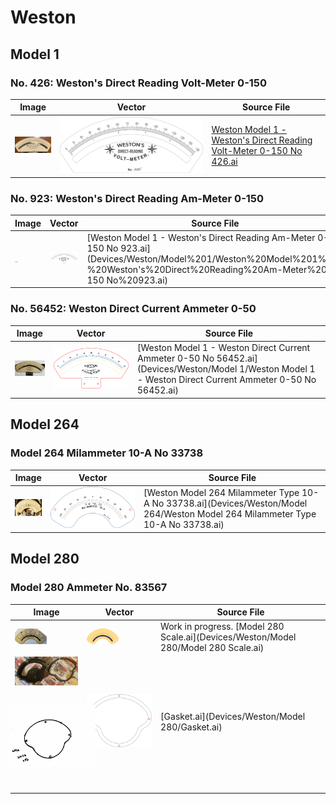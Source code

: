 # Weston

<h2 id="model_1">Model 1</h2>

<h3 id="voltmeter_no_426">No. 426: Weston's Direct Reading Volt-Meter 0-150</h3>

| Image                                                        | Vector                                                       | Source File                                                  |
| ------------------------------------------------------------ | ------------------------------------------------------------ | ------------------------------------------------------------ |
| <img src="Devices/Weston/Model 1/Weston Model 1 - Weston's Direct Reading Volt-Meter 0-150 No 426.jpg" alt="Scale" style="zoom:10%;" /> | <img src="Devices/Weston/Model%201/Weston%20Model%201%20-%20Weston's%20Direct%20Reading%20Volt-Meter%200-150%20No%20426.pdf" alt="Scale" style="zoom:70%;" /> | [Weston Model 1 - Weston's Direct Reading Volt-Meter 0-150 No 426.ai](Devices/Weston/Model%201/Weston%20Model%201%20-%20Weston's%20Direct%20Reading%20Volt-Meter%200-150%20No%20426.ai) |



<h3 id="ammeter_no_923">No. 923: Weston's Direct Reading Am-Meter 0-150</h3>

| Image                                                        | Vector                                                       | Source File                                                  |
| ------------------------------------------------------------ | ------------------------------------------------------------ | ------------------------------------------------------------ |
| <img src="Devices/Weston/Model 1/Weston Model 1 - Weston's Direct Reading Am-Meter 0-150 No 923.png" alt="Scale" style="zoom:10%;" /> | <img src="Devices/Weston/Model%201/Weston%20Model%201%20-%20Weston's%20Direct%20Reading%20Am-Meter%200-150%20No%20923.pdf" alt="Scale" style="zoom:60%;" /> | [Weston Model 1 - Weston's Direct Reading Am-Meter 0-150 No 923.ai](Devices/Weston/Model%201/Weston%20Model%201%20-%20Weston's%20Direct%20Reading%20Am-Meter%200-150 No%20923.ai) |



<h3 id="ammeter_no_56452">No. 56452: Weston Direct Current Ammeter 0-50</h3>

| Image                                                        | Vector                                                       | Source File                                                  |
| ------------------------------------------------------------ | ------------------------------------------------------------ | ------------------------------------------------------------ |
| <img src="Devices/Weston/Model 1/Weston Model 1 - Weston Direct Current Ammeter 0-50 No 56452.jpg" alt="Scale" style="zoom:8%;" /> | <img src="Devices/Weston/Model 1/Weston Model 1 - Weston Direct Current Ammeter 0-50 No 56452.pdf" alt="Scale" style="zoom:70%;" /> | [Weston Model 1 - Weston Direct Current Ammeter 0-50 No 56452.ai](Devices/Weston/Model 1/Weston Model 1 - Weston Direct Current Ammeter 0-50 No 56452.ai) |


<h2 id="model_264">Model 264</h2>

<h3 id="model_264_no_33738">Model 264 Milammeter 10-A No 33738</h3>

| Image                                                        | Vector                                                       | Source File                                                  |
| ------------------------------------------------------------ | ------------------------------------------------------------ | ------------------------------------------------------------ |
| <img src="Devices/Weston/Model 264/Weston Model 264 Milammeter Type 10-A No 33738.jpg" alt="Scale" style="zoom:5%;" /> | <img src="Devices/Weston/Model 264/Weston Model 264 Milammeter Type 10-A No 33738.pdf" alt="Scale" style="zoom:80%;" /> | [Weston Model 264 Milammeter Type 10-A No 33738.ai](Devices/Weston/Model 264/Weston Model 264 Milammeter Type 10-A No 33738.ai) |

<h2 id="model_280">Model 280</h2>

<h3 id="model_280_no_83567">Model 280 Ammeter No. 83567</h3>

| Image                                                        | Vector                                                       | Source File                                                  |
| ------------------------------------------------------------ | ------------------------------------------------------------ | ------------------------------------------------------------ |
| <img src="Devices/Weston/Model%20280/Scale.jpg" alt="Scale" style="zoom:5%;" /> | <img src="Devices/Weston/Model%20280/Scale.pdf" alt="Scale" style="zoom:5%;" /> | Work in progress.  [Model 280 Scale.ai](Devices/Weston/Model 280/Model 280 Scale.ai) |
| <img src="Devices/Weston/Model%20280/IMG_2909.jpg" alt="IMG_2909" style="zoom:10%;" /><img src="Devices/Weston/Model%20280/20211014.pdf" alt="IMG_2909" style="zoom:30%;transform: rotate(90deg);" /> | <img src="Devices/Weston/Model%20280/Model%20280%20Gasket.pdf" alt="Scale" style="zoom:50%;" /> | [Gasket.ai](Devices/Weston/Model 280/Gasket.ai)              |
|                                                              |                                                              |                                                              |

